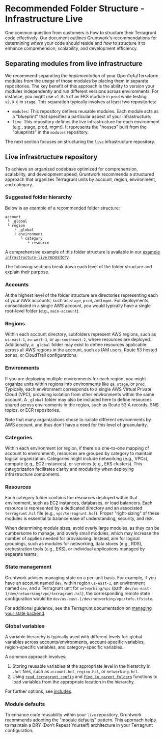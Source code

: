 # Recommended Folder Structure - Infrastructure Live

One common question from customers is how to structure their Terragrunt code effectively. Our document outlines Gruntwork's recommendations for determining _where_ your code should reside and _how_ to structure it to enhance comprehension, scalability, and development efficiency.


## Separating modules from live infrastructure

We recommend separating the _implementation_ of your OpenTofu/Terraform modules from the _usage_ of those modules by placing them in separate repositories. The key benefit of this approach is the ability to version your modules independently and run different versions across environments. For instance, you might use `v1.0.0` of an EKS module in `prod` while testing `v2.0.0` in `stage`. This separation typically involves at least two repositories:

- `modules`: This repository defines reusable modules. Each module acts as a "blueprint" that specifies a particular aspect of your infrastructure.
- `live`: This repository defines the live infrastructure for each environment (e.g., stage, prod, mgmt). It represents the "houses" built from the "blueprints" in the `modules` repository.


The next section focuses on structuring the `live` infrastructure repository.

## Live infrastructure repository

To achieve an organized codebase optimized for comprehension, scalability, and development speed, Gruntwork recommends a structured approach that organizes Terragrunt units by account, region, environment, and category.

### Suggested folder hierarchy

Below is an example of a recommended folder structure:

```
account
 └ _global
 └ region
    └ _global
    └ environment
       └ category
          └ resource
```

A comprehensive example of this folder structure is available in our [example `infrastructure-live` repository](https://github.com/gruntwork-io/terragrunt-infrastructure-live-example).

The following sections break down each level of the folder structure and explain their purpose.

### Accounts

At the highest level of the folder structure are directories representing each of your AWS accounts, such as `stage`, `prod`, and `mgmt`. For deployments consolidated in a single AWS account, you would typically have a single root-level folder (e.g., `main-account`).

### Regions

Within each account directory, subfolders represent AWS regions, such as `us-east-1`, `eu-west-1`, or `ap-southeast-2`, where resources are deployed. Additionally, a `_global` folder may exist to define resources applicable across all AWS regions in the account, such as IAM users, Route 53 hosted zones, or CloudTrail configurations.

### Environments

If you are deploying multiple environments for each region, you might organize units within regions into environments like `qa`, `stage`, or `prod`. Typically, each environment corresponds to a single AWS Virtual Private Cloud (VPC), providing isolation from other environments within the same account. A `_global` folder may also be included here to define resources shared across environments in the region, such as Route 53 A records, SNS topics, or ECR repositories.

Note that many organizations chose to isolate different environments by AWS account, and thus don't have a need for this level of gruanularity.

### Categories

Within each environment (or region, if there's a one-to-one mapping of account to environment), resources are grouped by category to maintain logical organization. Categories might include networking (e.g., VPCs), compute (e.g., EC2 instances), or services (e.g., EKS clusters). This categorization facilitates clarity and modularity when deploying infrastructure components.

### Resources

Each category folder contains the resources deployed within that environment, such as EC2 instances, databases, or load balancers. Each resource is represented by a dedicated directory and an associated `terragrunt.hcl` file (e.g., `vpc/terragrunt.hcl`). Proper "right-sizing" of these modules is essential to balance ease of understanding, security, and risk.

When determining module sizes, avoid overly large modules, as they can be cumbersome to manage, and overly small modules, which may increase the number of applies needed for provisioning. Instead, aim for logical groupings, such as modules for networking, data stores (e.g., RDS), orchestration tools (e.g., EKS), or individual applications managed by separate teams.

### State management

Gruntwork advises managing state on a per-unit basis. For example, if you have an account named `dev`, within region `us-east-1`, an environment named `dev`, and a Terragrunt unit for `networking/vpc` (path: `dev/us-east-1/dev/networking/vpc/terragrunt.hcl`), the corresponding remote state configuration would be `dev/us-east-1/dev/networking/vpc/tofu.tfstate`.

For additional guidance, see the Terragrunt documentation on [managing your state backend](https://terragrunt.gruntwork.io/docs/features/state-backend/).

### Global variables

A variable hierarchy is typically used with different levels for: global variables across accounts/environments, account-specific variables, region-specific variables, and category-specific variables. 

A common approach involves:

1. Storing reusable variables at the appropriate level in the hierarchy in `.hcl` files, such as `account.hcl`, `region.hcl`, or `networking.hcl`.
2. Using [`read_terragrunt_config`](https://terragrunt.gruntwork.io/docs/reference/built-in-functions/#read_terragrunt_config) and [`find_in_parent_folders`](https://terragrunt.gruntwork.io/docs/reference/built-in-functions/#find_in_parent_folders) functions to load variables from the appropriate location in the hierarchy.

For further options, see [includes](https://terragrunt.gruntwork.io/docs/features/includes/).

### Module defaults

To enhance code reusability within your `live` repository, Gruntwork recommends adopting the ["module defaults"](/2.0/docs/library/concepts/module-defaults) pattern. This approach helps to maintain a DRY (Don't Repeat Yourself) architecture in your Terragrunt configuration.

